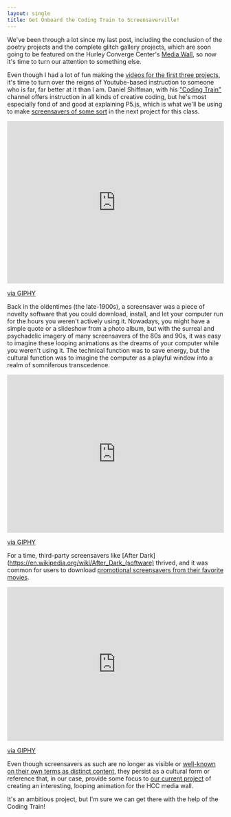 ```yaml
---
layout: single
title: Get Onboard the Coding Train to Screensaverville!
---
```


We've been through a lot since my last post, including the conclusion of the poetry projects and the complete glitch gallery projects, which are soon going to be featured on the Hurley Converge Center's [Media Wall](http://www.umwmediawall.com), so now it's time to turn our attention to something else.

Even though I had a lot of fun making the [videos for the first three projects](https://www.youtube.com/zachwhalen), it's time to turn over the reigns of Youtube-based instruction to someone who is far, far better at it than I am. Daniel Shiffman, with his ["Coding Train"](https://www.youtube.com/user/shiffman) channel offers instruction in all kinds of creative coding, but he's most especially fond of and good at explaining P5.js, which is what we'll be using to make [screensavers of some sort](https://zachwhalen.github.io/creativecoding/projects/#project-screensaver) in the next project for this class.

<div style="width:100%;height:0;padding-bottom:75%;position:relative;"><iframe src="https://giphy.com/embed/fde2UrtVei4Jq" width="100%" height="100%" style="position:absolute" frameBorder="0" class="giphy-embed" allowFullScreen></iframe></div><p><a href="https://giphy.com/gifs/1k-windows-screensaver-fde2UrtVei4Jq">via GIPHY</a></p>

Back in the oldentimes (the late-1900s), a screensaver was a piece of novelty software that you could download, install, and let your computer run for the hours you weren't actively using it. Nowadays, you might have a simple quote or a slideshow from a photo album, but with the surreal and psychadelic imagery of many screensavers of the 80s and 90s, it was easy to imagine these looping animations as the dreams of your computer while you weren't using it. The technical function was to save energy, but the cultural function was to imagine the computer as a playful window into a realm of somniferous transcedence. 

<div style="width:100%;height:0;padding-bottom:73%;position:relative;"><iframe src="https://giphy.com/embed/3o7qDH32AMQ7TJZ8JO" width="100%" height="100%" style="position:absolute" frameBorder="0" class="giphy-embed" allowFullScreen></iframe></div><p><a href="https://giphy.com/gifs/the-current-sea-sarah-zucker-thecurrentseala-3o7qDH32AMQ7TJZ8JO">via GIPHY</a></p>

For a time, third-party screensavers like [After Dark](https://en.wikipedia.org/wiki/After_Dark_(software) thrived, and it was common for users to download [promotional screensavers from their favorite movies](https://www.warnerbros.com/archive/spacejam/movie/cmp/souvenirs/screensaverframes.html).

<div style="width:100%;height:0;padding-bottom:71%;position:relative;"><iframe src="https://giphy.com/embed/SwffhF8CK0RTW" width="100%" height="100%" style="position:absolute" frameBorder="0" class="giphy-embed" allowFullScreen></iframe></div><p><a href="https://giphy.com/gifs/logo-feels-SwffhF8CK0RTW">via GIPHY</a></p>

Even though screensavers as such are no longer as visible or [well-known on their own terms as distinct content](http://www.slate.com/articles/technology/future_tense/2017/07/a_farewell_to_screen_savers_the_imagined_dreams_of_our_machines.html), they persist as a cultural form or reference that, in our case, provide some focus to [our current project](https://zachwhalen.github.io/creativecoding/projects/#project-screensaver) of creating an interesting, looping animation for the HCC media wall. 

It's an ambitious project, but I'm sure we can get there with the help of the Coding Train!